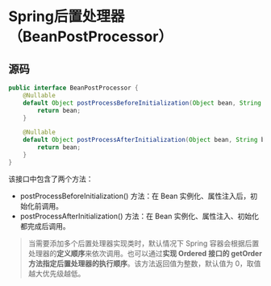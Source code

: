# Spring后置处理器（BeanPostProcessor）



## 源码

```java
public interface BeanPostProcessor {
    @Nullable
    default Object postProcessBeforeInitialization(Object bean, String beanName) throws BeansException {
        return bean;
    }

    @Nullable
    default Object postProcessAfterInitialization(Object bean, String beanName) throws BeansException {
        return bean;
    }
}
```

该接口中包含了两个方法：

- postProcessBeforeInitialization() 方法：在 Bean 实例化、属性注入后，初始化前调用。
- postProcessAfterInitialization() 方法：在 Bean 实例化、属性注入、初始化都完成后调用。

> 当需要添加多个后置处理器实现类时，默认情况下 Spring 容器会根据后置处理器的**定义顺序**来依次调用。也可以通过**实现 Ordered 接口的 getOrder 方法指定后置处理器的执行顺序**。该方法返回值为整数，默认值为 0，取值越大优先级越低。





